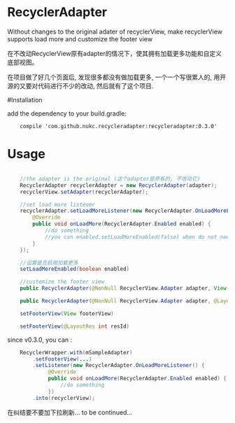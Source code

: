 # RecyclerAdapter

Without changes to the original adater of recyclerView, make recyclerView supports load more and customize the footer view

在不改动RecyclerView原有adapter的情况下，使其拥有加载更多功能和自定义底部视图。

在项目做了好几个页面后, 发现很多都没有做加载更多, 一个一个写很累人的, 用开源的又要对代码进行不少的改动, 然后就有了这个项目.

#Installation

add the dependency to your build.gradle:
```
    compile 'com.github.nukc.recycleradapter:recycleradapter:0.3.0'
```

# Usage

```java

    //the adapter is the original (这个adapter是原有的, 不改动它)
    RecyclerAdapter recyclerAdapter = new RecyclerAdapter(adapter);
    recyclerView.setAdapter(recyclerAdapter);

    //set load more listener
    recyclerAdapter.setLoadMoreListener(new RecyclerAdapter.OnLoadMoreListener() {
        @Override
        public void onLoadMore(RecyclerAdapter.Enabled enabled) {
            //do something
            //you can enabled.setLoadMoreEnabled(false) when do not need load more
        }
    });

    //设置是否启用加载更多
    setLoadMoreEnabled(boolean enabled)

    //customize the footer view
    public RecyclerAdapter(@NonNull RecyclerView.Adapter adapter, View footerView)

    public RecyclerAdapter(@NonNull RecyclerView.Adapter adapter, @LayoutRes int resId)

    setFooterView(View footerView)

    setFooterView(@LayoutRes int resId)
```

since v0.3.0, you can :

```java
    RecyclerWrapper.with(mSampleAdapter)
        .setFooterView(...)
        .setListener(new RecyclerAdapter.OnLoadMoreListener() {
             @Override
             public void onLoadMore(RecyclerAdapter.Enabled enabled) {
                 //do something
             })
        .into(recyclerView);
```

在纠结要不要加下拉刷新...
to be continued...